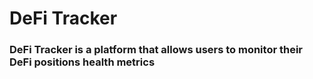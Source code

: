 # DeFi Tracker

### DeFi Tracker is a platform that allows users to monitor their DeFi positions health metrics
